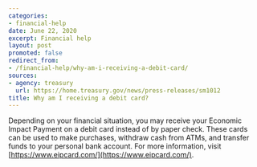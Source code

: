 ```yaml
---
categories:
- financial-help
date: June 22, 2020
excerpt: Financial help
layout: post
promoted: false
redirect_from:
- /financial-help/why-am-i-receiving-a-debit-card/
sources:
- agency: treasury
  url: https://home.treasury.gov/news/press-releases/sm1012
title: Why am I receiving a debit card?
---
```


Depending on your financial situation, you may receive your Economic Impact Payment on a debit card instead of by paper check. These cards can be used to make purchases, withdraw cash from ATMs, and transfer funds to your personal bank account. For more information, visit [https://www.eipcard.com/](https://www.eipcard.com/).